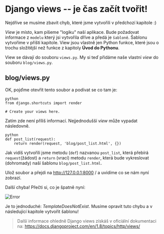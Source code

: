 # Django views -- je čas začít tvořit!

Nejdříve se musíme zbavit chyb, které jsme vytvořili v předchozí kapitole :)

*View* je místo, kam píšeme "logiku" naší aplikace. Bude požadovat informace z `modelu` který jsi vytvořila dříve a předá je `šabloně`. Šablonu vytvoříme v příští kapitole. View jsou vlastně jen Python funkce, které jsou o trochu složitější než funkce z kapitoly **Úvod do Pythonu**.

View se dávají do souboru `views.py`. My si teď přidáme naše vlastní *view* do souboru `blog/views.py`.

## blog/views.py

OK, pojďme otevřít tento soubor a podívat se co tam je:

    python 
    from django.shortcuts import render 
    
    # Create your views here.
    

Zatím zde není příliš informací. Nejjednodušší *view* může vypadat následovně.

    python 
    def post_list(request):     
        return render(request, 'blog/post_list.html', {})
    

Jak vidíš vytvořili jsme metodu (`def`) nazvanou `post_list`, která přebírá `request`(žádost) a `return` (vrací) metodu `render`, která bude vykreslovat (dohromady) naší šablonu `blog/post_list.html`.

Ulož soubor a přejdi na http://127.0.0.1:8000 / a uvidíme co se nám nyní zobrazí.

Další chyba! Přečti si, co je špatně nyní:

![Error][1]

 [1]: images/error.png

Je to jednoduché: *TemplateDoesNotExist*. Musíme opravit tuto chybu a v následující kapitole vytvořit šablonu!

> Další informace ohledně Django views získáš v oficiální dokumentaci na: https://docs.djangoproject.com/en/1.8/topics/http/views/